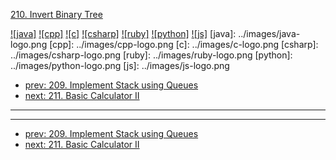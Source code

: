 [210. Invert Binary Tree](https://leetcode.com/problems/invert-binary-tree/)

[![java]](../java/210-invert-binary-tree.md)
[![cpp]](../cpp/210-invert-binary-tree.md)
[![c]](../c/210-invert-binary-tree.md)
[![csharp]](../csharp/210-invert-binary-tree.md)
[![ruby]](../ruby/210-invert-binary-tree.md)
[![python]](../python/210-invert-binary-tree.md)
[![js]](../js/210-invert-binary-tree.md)
[java]: ../images/java-logo.png
[cpp]: ../images/cpp-logo.png
[c]: ../images/c-logo.png
[csharp]: ../images/csharp-logo.png
[ruby]: ../images/ruby-logo.png
[python]: ../images/python-logo.png
[js]: ../images/js-logo.png

- [prev: 209. Implement Stack using Queues](209-implement-stack-using-queues.md)
- [next: 211. Basic Calculator II](211-basic-calculator-ii.md)

---


---

- [prev: 209. Implement Stack using Queues](209-implement-stack-using-queues.md)
- [next: 211. Basic Calculator II](211-basic-calculator-ii.md)
